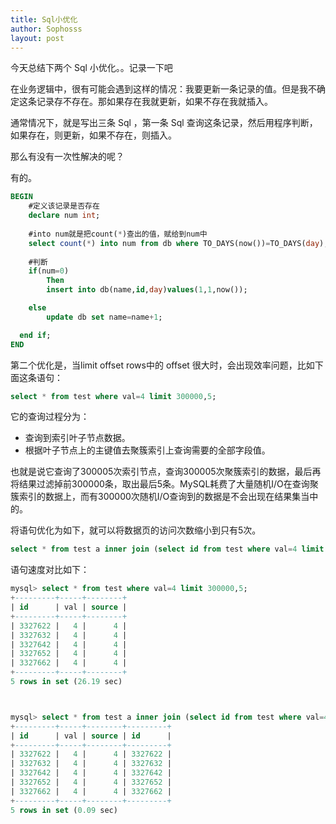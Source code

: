 ```yaml
---
title: Sql小优化
author: Sophosss
layout: post
---
```

今天总结下两个 Sql 小优化。。记录一下吧

在业务逻辑中，很有可能会遇到这样的情况：我要更新一条记录的值。但是我不确定这条记录存不存在。那如果存在我就更新，如果不存在我就插入。

通常情况下，就是写出三条 Sql ，第一条 Sql 查询这条记录，然后用程序判断，如果存在，则更新，如果不存在，则插入。

那么有没有一次性解决的呢？

有的。

```sql
BEGIN
    #定义该记录是否存在
    declare num int;
    
    #into num就是把count(*)查出的值，赋给到num中
    select count(*) into num from db where TO_DAYS(now())=TO_DAYS(day);
    
    #判断
    if(num=0)
        Then
        insert into db(name,id,day)values(1,1,now());

    else
        update db set name=name+1;

  end if;
END
```



第二个优化是，当limit offset rows中的 offset 很大时，会出现效率问题，比如下面这条语句：

```sql
select * from test where val=4 limit 300000,5;
```

它的查询过程分为：

- 查询到索引叶子节点数据。
- 根据叶子节点上的主键值去聚簇索引上查询需要的全部字段值。

也就是说它查询了300005次索引节点，查询300005次聚簇索引的数据，最后再将结果过滤掉前300000条，取出最后5条。MySQL耗费了大量随机I/O在查询聚簇索引的数据上，而有300000次随机I/O查询到的数据是不会出现在结果集当中的。

将语句优化为如下，就可以将数据页的访问次数缩小到只有5次。

```sql
select * from test a inner join (select id from test where val=4 limit 300000,5) b on a.id=b.id;
```

语句速度对比如下：

```sql
mysql> select * from test where val=4 limit 300000,5;
+---------+-----+--------+
| id      | val | source |
+---------+-----+--------+
| 3327622 |   4 |      4 |
| 3327632 |   4 |      4 |
| 3327642 |   4 |      4 |
| 3327652 |   4 |      4 |
| 3327662 |   4 |      4 |
+---------+-----+--------+
5 rows in set (26.19 sec)



mysql> select * from test a inner join (select id from test where val=4 limit 300000,5) b on a.id=b.id;
+---------+-----+--------+---------+
| id      | val | source | id      |
+---------+-----+--------+---------+
| 3327622 |   4 |      4 | 3327622 |
| 3327632 |   4 |      4 | 3327632 |
| 3327642 |   4 |      4 | 3327642 |
| 3327652 |   4 |      4 | 3327652 |
| 3327662 |   4 |      4 | 3327662 |
+---------+-----+--------+---------+
5 rows in set (0.09 sec)
```

